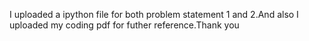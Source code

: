 I uploaded a ipython file for both problem statement 1 and 2.And also I uploaded my coding pdf for futher reference.Thank you
